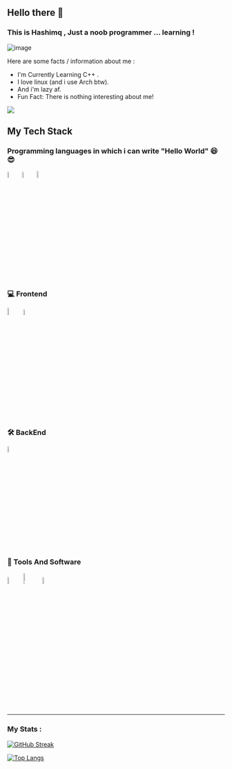## Hello there 👋

### This is Hashimq , Just a noob programmer ... learning !


![image](https://i.pinimg.com/736x/93/24/05/932405dd077400dac3b3521cf9ef8883.jpg)
 
 Here are some facts / information about me :
 - I'm Currently Learning C++ .
 - I love linux (and i use Arch btw).
 - And i'm lazy af.
 - Fun Fact: There is nothing interesting about me!

![](https://komarev.com/ghpvc/?username=Hashimq07&color=green)

## My Tech Stack 

### Programming languages in which i can write "Hello World" :satisfied::sunglasses:
<div>
  <img src="https://www.pngkit.com/png/full/101-1010012_download-png.png" alt="C Logo" width="6%" title='C'/>
  <img src="https://upload.wikimedia.org/wikipedia/commons/thumb/1/18/ISO_C%2B%2B_Logo.svg/1822px-ISO_C%2B%2B_Logo.svg.png" alt="c++" width="6%" title='C++' />
  <img src="http://clipart-library.com/images_k/python-logo-transparent/python-logo-transparent-9.png" alt="Python Logo" width="6.4%" title='Python'/>
</div>

### :computer: Frontend

<div>
  <img src ="https://logos-download.com/wp-content/uploads/2017/07/HTML5_badge.png" alt="HTML5 logo" width="6.5%" title='HTML5'/>
  <img src ="https://www.santiagobarrionuevo.com/wp-content/uploads/2014/04/CSS3-Logo.png" alt="CSS3 logo" width="5.8%" title='CSS3'/>
<div> 

### 🛠️ BackEnd 
<div>
<img src="https://upload.wikimedia.org/wikipedia/commons/5/59/Empty.png" width="6%" />
</div>

### 🧰 Tools And Software

<div>
    <img src="https://cdn.freebiesupply.com/logos/large/2x/git-icon-logo-png-transparent.png" alt="git Logo" width="6.5%" title='git' />
    <img src="https://cdn.freebiesupply.com/logos/large/2x/linux-tux-1-logo-png-transparent.png" alt="Linux Logo" width="8%" title='Linux' />
    <img src="https://cdn.freebiesupply.com/logos/large/2x/vim-logo-png-transparent.png" alt="VIm Logo" width="6.5%" title='VIM' />
</div>

---
### My Stats :
[![GitHub Streak](http://github-readme-streak-stats.herokuapp.com?user=hashimq07&theme=dark&background=000000)](https://git.io/streak-stats)

 [![Top Langs](https://github-readme-stats-git-masterrstaa-rickstaa.vercel.app/api/top-langs/?username=hashimq07&theme=tokyonight)](https://github.com/hashimq07/github-readme-stats)
